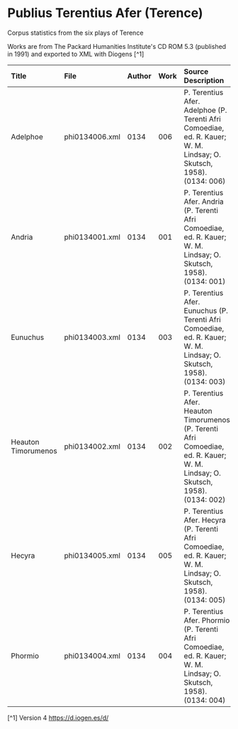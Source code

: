 # Publius Terentius Afer (Terence)
Corpus statistics from the six plays of Terence

Works are from The Packard Humanities Institute's CD ROM 5.3 (published in 1991) and exported to XML with Diogens [^1] 

| Title | File | Author | Work | Source Description |
| :--- | :--- | :--- | :--- | :--- |
| Adelphoe | phi0134006.xml | 0134 | 006 | P. Terentius Afer. Adelphoe (P. Terenti Afri Comoediae, ed. R. Kauer; W. M. Lindsay; O. Skutsch, 1958).  (0134: 006) |
| Andria | phi0134001.xml | 0134 | 001 | P. Terentius Afer. Andria (P. Terenti Afri Comoediae, ed. R. Kauer; W. M. Lindsay; O. Skutsch, 1958).  (0134: 001) |
| Eunuchus | phi0134003.xml | 0134 | 003 | P. Terentius Afer. Eunuchus (P. Terenti Afri Comoediae, ed. R. Kauer; W. M. Lindsay; O. Skutsch, 1958).  (0134: 003) |
| Heauton Timorumenos | phi0134002.xml | 0134 | 002 | P. Terentius Afer. Heauton Timorumenos (P. Terenti Afri Comoediae, ed. R. Kauer; W. M. Lindsay; O. Skutsch, 1958).  (0134: 002) |
| Hecyra | phi0134005.xml | 0134 | 005 | P. Terentius Afer. Hecyra (P. Terenti Afri Comoediae, ed. R. Kauer; W. M. Lindsay; O. Skutsch, 1958).  (0134: 005) |
| Phormio | phi0134004.xml | 0134 | 004 | P. Terentius Afer. Phormio (P. Terenti Afri Comoediae, ed. R. Kauer; W. M. Lindsay; O. Skutsch, 1958).  (0134: 004) |

[^1] Version 4 https://d.iogen.es/d/
